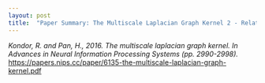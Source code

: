 ```yaml
---
layout: post
title:  "Paper Summary: The Multiscale Laplacian Graph Kernel 2 - Related Work"
---
```

*Kondor, R. and Pan, H., 2016. The multiscale laplacian graph kernel. In Advances in Neural Information Processing Systems (pp. 2990-2998).*
https://papers.nips.cc/paper/6135-the-multiscale-laplacian-graph-kernel.pdf
